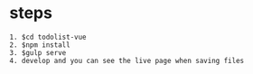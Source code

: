 # steps

    1. $cd todolist-vue
    2. $npm install
    3. $gulp serve
    4. develop and you can see the live page when saving files

